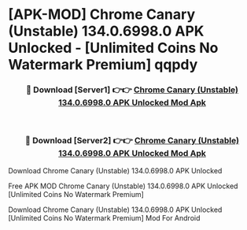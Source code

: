 # [APK-MOD] Chrome Canary (Unstable) 134.0.6998.0 APK Unlocked - [Unlimited Coins No Watermark Premium] qqpdy



<div align="center">
<h3>🔴 Download [Server1] 👉👉 <a href="https://momento.my/?title=Chrome_Canary_(Unstable)_134.0.6998.0_APK_Unlocked">Chrome Canary (Unstable) 134.0.6998.0 APK Unlocked Mod Apk</a></h3><br>

<h3>🔴 Download [Server2] 👉👉 <a href="https://momento.my/?title=Chrome_Canary_(Unstable)_134.0.6998.0_APK_Unlocked">Chrome Canary (Unstable) 134.0.6998.0 APK Unlocked Mod Apk</a></h3>
</div>



Download Chrome Canary (Unstable) 134.0.6998.0 APK Unlocked 

Free APK MOD Chrome Canary (Unstable) 134.0.6998.0 APK Unlocked [Unlimited Coins No Watermark Premium]

Download Chrome Canary (Unstable) 134.0.6998.0 APK Unlocked [Unlimited Coins No Watermark Premium] Mod For Android
